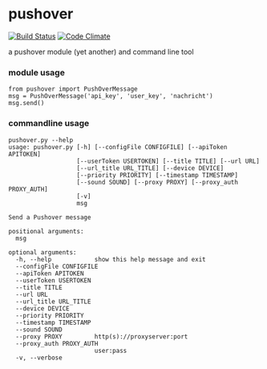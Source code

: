 
pushover
========

[![Build Status](https://travis-ci.org/rickmer/pushover.svg)](https://travis-ci.org/rickmer/pushover)
[![Code Climate](https://codeclimate.com/github/rickmer/pushover/badges/gpa.svg)](https://codeclimate.com/github/rickmer/pushover) 

a pushover module (yet another) and command line tool

### module usage
```
from pushover import PushOverMessage
msg = PushOverMessage('api_key', 'user_key', 'nachricht')
msg.send()
```


### commandline usage

```
pushover.py --help
usage: pushover.py [-h] [--configFile CONFIGFILE] [--apiToken APITOKEN]
                   [--userToken USERTOKEN] [--title TITLE] [--url URL]
                   [--url_title URL_TITLE] [--device DEVICE]
                   [--priority PRIORITY] [--timestamp TIMESTAMP]
                   [--sound SOUND] [--proxy PROXY] [--proxy_auth PROXY_AUTH]
                   [-v]
                   msg

Send a Pushover message

positional arguments:
  msg

optional arguments:
  -h, --help            show this help message and exit
  --configFile CONFIGFILE
  --apiToken APITOKEN
  --userToken USERTOKEN
  --title TITLE
  --url URL
  --url_title URL_TITLE
  --device DEVICE
  --priority PRIORITY
  --timestamp TIMESTAMP
  --sound SOUND
  --proxy PROXY         http(s)://proxyserver:port
  --proxy_auth PROXY_AUTH
                        user:pass
  -v, --verbose
```


